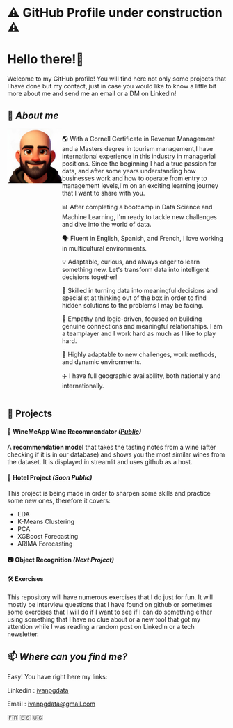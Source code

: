 # ⚠️ GitHub Profile under construction ⚠️

# Hello there!👋

Welcome to my GitHub profile! You will find here not only some projects that I have done but my contact, just in case you would like to know a little bit more about me and send me an email or a DM on LinkedIn!


## 🐧 _About me_ 
<div style="display: flex;">
    <div style="flex: 1;">
        <img src="https://github.com/ivanpgdata/WineMeApp/blob/main/WineMeApp/images/ivan_img.jpg?raw=true" style="max-width: 100%;">
    </div>
    <div style="flex: 3;">


🌎 With a Cornell Certificate in Revenue Management and a Masters degree in tourism management,I have international experience in this industry in managerial positions. Since the beginning I had a true passion for data, and after some years understanding how businesses work and how to operate from entry to management levels,I'm on an exciting learning journey that I want to share with you.

📊 After completing a bootcamp in Data Science and Machine Learning, I'm ready to tackle new challenges and dive into the world of data.

🗣️ Fluent in English, Spanish, and French, I love working in multicultural environments.

💡 Adaptable, curious, and always eager to learn something new. Let's transform data into intelligent decisions together!

🤝 Skilled in turning data into meaningful decisions and specialist at thinking out of the box in order to find hidden solutions to the problems I may be facing.

👫 Empathy and logic-driven, focused on building genuine connections and meaningful relationships. I am a teamplayer and I work hard as much as I like to play hard.

🌱 Highly adaptable to new challenges, work methods, and dynamic environments.

✈️  I have full geographic availability, both nationally and internationally.
    </div>
</div>



## 🌱 Projects

#### 🍷 WineMeApp Wine Recommendator _*([Public](https://github.com/ivanpgdata/WineMeApp/tree/main))*_
A **recommendation model** that takes the tasting notes from a wine (after checking if it is in our database) and shows you the most similar wines from the dataset. It is displayed in streamlit and uses github as a host.

#### 🏬 Hotel Project _*(Soon Public)*_
This project is being made in order to sharpen some skills and practice some new ones, therefore it covers:
* EDA
* K-Means Clustering
* PCA
* XGBoost Forecasting
* ARIMA Forecasting

#### 📷 Object Recognition  _*(Next Project)*_

#### 🛠 Exercises

This repository will have numerous exercises that I do just for fun. It will mostly be interview questions that I have found on github or sometimes some exercises that I will do if I want to see if I can do something either using something that I have no clue about or a new tool that got my attention while I was reading a random post on LinkedIn or a tech newsletter.


## 📫 _Where can you find me?_

Easy! You have right here my links: 

Linkedin : [ivanpgdata](www.linkedin.com/in/ivanpgdata)

Email : ivanpgdata@gmail.com

🇫🇷 🇪🇸 🇺🇸
